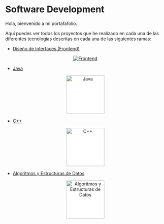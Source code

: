 # Software Development

Hola, bienvenido a mi portafafolio.

Aquí puedes ver todos los proyectos que he realizado en cada una de las diferentes tecnologías descritas en cada una de las siguientes ramas:



- <a href="https://github.com/Kevin-Galarza77/Kevin-Galarza77.github.io/tree/Dise%C3%B1o-de-Interfaces">Diseño de Interfaces (Frontend)</a>

<a href="https://github.com/Kevin-Galarza77/Kevin-Galarza77.github.io/tree/Dise%C3%B1o-de-Interfaces"><p align="center"><img src="https://i.postimg.cc/Ls2hVkJM/frontend.png" alt="Frontend"></p></a>



- <a href="https://github.com/Kevin-Galarza77/Kevin-Galarza77.github.io/tree/Java">Java </a>

<a href="https://github.com/Kevin-Galarza77/Kevin-Galarza77.github.io/tree/Java"><p align="center"><img src="https://github.com/Kevin-Galarza77/Kevin-Galarza77.github.io/blob/Portfolio-gh-pages/assets/JAVA.714321be.png" alt="Java" style="height: 120px; width: 120px; background-color: white;" align="center"></p></a>



- <a href="https://github.com/Kevin-Galarza77/Kevin-Galarza77.github.io/tree/C++">C++ </a>

<a href="https://github.com/Kevin-Galarza77/Kevin-Galarza77.github.io/tree/C++"><p align="center"><img src="https://github.com/Kevin-Galarza77/Kevin-Galarza77.github.io/blob/Portfolio-gh-pages/assets/C__.a578d67b.png" alt="C++" style="height: 120px; width: 120px; background-color: white;" ></p></a>


- <a href="https://github.com/Kevin-Galarza77/Kevin-Galarza77.github.io/tree/Algoritmos-y-Estructuras-de-Datos">Algoritmos y Estructuras de Datos </a>

<a href="https://github.com/Kevin-Galarza77/Kevin-Galarza77.github.io/tree/Algoritmos-y-Estructuras-de-Datos"><p align="center"><img src="https://i.postimg.cc/htTfTD16/algoritmos.jpg" alt="Algoritmos y Estructuras de Datos" style="height: 120px; width: 120px; background-color: white;"></p></a>

